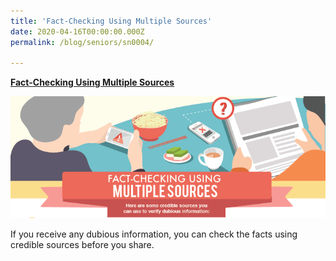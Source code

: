 ```yaml
---
title: 'Fact-Checking Using Multiple Sources'
date: 2020-04-16T00:00:00.000Z
permalink: /blog/seniors/sn0004/

---
```



[**Fact-Checking Using Multiple Sources**](/infographic/Multiple-Sources-English_revised.pdf)

![Fact checking using multiple sources](../../../images/Multiple-Sources-Header.png)

If you receive any dubious information, you can check the facts using credible sources before you share.


